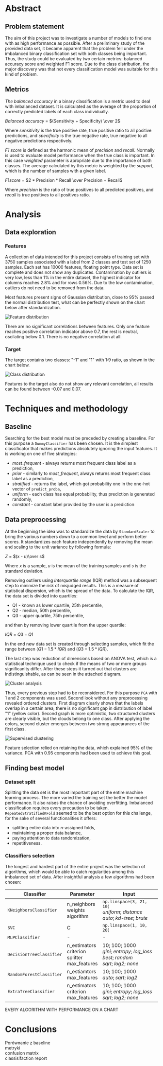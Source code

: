 # Abstract

## Problem statement

The aim of this project was to investigate a number of models to find one with as high performance as possible. After a preliminary study of the provided data set, it became apparent that the problem fell under the imbalanced binary classification set with both classes being important. Thus, the study could be evaluated by two certain metrics: balanced accuracy score and weighted F1 score. Due to the class distribution, the major discovery was that not every classification model was suitable for this kind of problem.  

## Metrics

*The balanced accuracy* in a binary classification is a metric used to deal with imbalanced dataset. It is calculated as the average of the proportion of correctly predicted labels of each class individually.  

$Balanced$ $accuracy$ = $(Sensitivity + Specificity) \over 2$  

Where *sensitivity* is the true positive rate, true positive ratio to all positive predictions, and *specificity* is the true negative rate, true negative to all negative predictions respectively.  

*F1 score* is defined as the harmonic mean of *precision* and *recall*. Normally is used to evaluate model performance when the true class is important. In this case *weighted* parameter is apropriate due to the importance of both classes. The average calculated by this metric is weighted by the *support*, which is the number of samples with a given label.  

$F1 score$ = $2 * Precision * Recall \over Precision + Recall$  

Where *precision* is the ratio of true positives to all predicted positives, and *recall* is true positives to all positives ratio.  

# Analysis

## Data exploration

### Features

A collection of data intended for this project consists of training set with 3750 samples associated with a label from 2 classes and test set of 1250 samples. Each set has 10000 features, floating point type. Data set is complete and does not show any duplicates. Contamination by outliers is very low, less than 1% in the entire dataset, the highest indicator for columns reaches 2.8% and for rows 0.56%. Due to the low contamination, outliers do not need to be removed from the data.  

Most features present signs of Gaussian distribution, close to 95% passed the normal distribution test, what can be perfectly shown on the chart below after standardization.  

![Feature distribution](figures/feature_distribution.jpg "Feature distribution")  

There are no significant correlations between features. Only one feature reaches positive correlation indicator above 0.7, the rest is neutral, oscilating below 0.1. There is no negative correlation at all.  

### Target

The target contains two classes: "-1" and "1" with 1:9 ratio, as shown in the chart below.  

![Class distribution](figures/target_distribution.jpg "Class distribution")  

Features to the target also do not show any relevant correlation, all results can be found between -0.07 and 0.07.  

# Techniques and methodology

## Baseline

Searching for the best model must be preceded by creating a baseline. For this purpose a `DummyClassifier` has been chosen. It is the simplest classificator that makes predictions absolutely ignoring the input features. It is working on one of five strategies:  

- *most_frequent* - always returns most frequent class label as a prediction,
- *prior* - similarly to *most_frequent*, always returns most frequent class label as a prediction, 
- *stratified* - returns the label, which got probability one in the one-hot vector of `predict_proba`,
- *uniform* - each class has equal probability, thus prediction is generated randomly,
- *constant* - constant label provided by the user is a prediction

## Data preprocessing

At the beginning the idea was to standardize the data by `StandardScaler` to bring the various numbers down to a common level and perform better scores. It standardizes each feature independently by removing the mean and scaling to the unit variance by following formula:  

$Z$ = $(x - u)\over s$  

Where $x$ is a sample, $u$ is the mean of the training samples and $s$ is the standard deviation.  

Removing outliers using *Interquartile range* (IQR) method was a subsequent step to minimize the risk of misjudged results. This is a measure of statistical dispersion, which is the spread of the data. To calculate the IQR, the data set is divided into quartiles:  

- Q1 - known as lower quartile, 25th percentile,
- Q2 - median, 50th percentile,
- Q3 - upper quartile, 75th percentile,
  
and then by removing lower quartile from the upper quartile:  

$IQR$ = $Q3 - Q1$  

In the end new data set is created through selecting samples, which fit the range between $(Q1 - 1.5*IQR)$ and $(Q3 + 1.5*IQR)$.  

The last step was reduction of dimensions based on ANOVA test, which is a statistical technique used to check if the means of two or more groups significanlty differ. After these steps it turned out that clusters are indistinguishable, as can be seen in the attached diagram.  

![Cluster analysis](figures/cluster_analysis.jpg "Cluster analysis")  

Thus, every previous step had to be reconsidered. For this purpose `PCA` with 1 and 2 components was used. Second look without any preprocessing revealed ordered clusters. First diagram clearly shows that the labels overlap in a certain area, there is no significant gap in distribution of label "1" (yellow color). Second graph is more optimistic, two structured clusters are clearly visible, but the clouds belong to one class. After applying the colors, second cluster emerges between two strong appearances of the first class.  

![Supervised clustering](figures/clustering.jpg "Supervised clustering")  

Feature selection relied on retaining the data, which explained 95% of the variance. PCA with 0.95 components had been used to achieve this goal.  

## Finding best model

### Dataset split

Splitting the data set is the most important part of the entire machine learning process. The more varied the training set the better the model performance. It also raises the chance of avoiding overfitting. Imbalanced classification requires every precaution to be taken. `RepeatedStratifiedKFold` seemed to be the best option for this challenge, for the sake of several functionalities it offers:  

- splitting entire data into $n$-assigned folds,
- maintaining a proper data balance,
- paying attention to data randomization,
- repetitiveness.  

### Classifiers selection

The longest and hardest part of the entire project was the selection of algorithms, which would be able to catch regularities among this imbalanced set of data. After insightful analysis a few algorithms had been chosen: 


| Classifier | Parameter | Input |
| ---------- | -------- | ----- |
|`KNeighborsClassifier` | n_neighbors<br>weights<br>algorithm| `np.linspace(3, 21, 10)`<br>*uniform*; *distance*<br>*auto*; *kd-tree*; *brute* |
| `SVC` | C | `np.linspace(1, 10, 20)` |
| `MLPClassifier` | - | - |
| `DecisionTreeClassifier` | n_estimators<br>criterion<br>splitter<br>max_features | 10; 100; 1000<br>*gini*; *entropy*; *log_loss*<br>*best*; *random*<br>*sqrt*; *log2*; *none* |
| `RandomForestClassifier` | n_estiamtors<br>max_features| 10; 100; 1000<br>*auto*; *sqrt*; *log2*  |
| `ExtraTreeClassifier` | n_estimators<br>criterion<br>max_features | 10; 100; 1000<br>*gini*; *entropy*; *log_loss*<br>*sqrt*; *log2*; *none*


EVERY ALGORITHM WITH PERFORMANCE ON A CHART

# Conclusions

Porównanie z baseline  
metryki  
confusion matrix  
classisifaction report